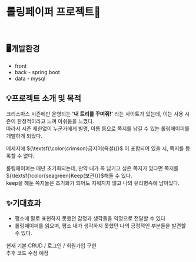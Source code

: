 # 롤링페이퍼 프로젝트📜

<br>

## 🖥️개발환경
- front
- back - spring boot
- data - mysql

## 💡프로젝트 소개 및 목적
크리스마스 시즌에만 운영되는 **'내 트리를 꾸며줘!'** 라는 사이트가 있는데, 이는 사용 시즌이 한정적이라고 느껴 아쉬움을 느꼈다. <br>
따라서 시즌 제한없이 누군가에게 별명, 이름 등으로 쪽지를 남길 수 있는 롤링페이퍼를 개발하게 되었다.<br>

메세지에 ${\textsf{\color{crimson}금지어(욕설)}}$ 이 포함되어 있을 시, 쪽지를 등록할 수 없다.<br>

롤링페이퍼는 매년 초기화되는데, 만약 내가 꼭 남기고 싶은 쪽지가 있다면 쪽지를 ${\textsf{\color{seagreen}Keep(보관)}}$해둘 수 있다.<br>
keep을 해둔 쪽지들은 초기화가 되어도 지워지지 않고 나의 유리병속에 남아있다.

## ✨기대효과
- 평소에 말로 표현하지 못했던 감정과 생각들을 익명으로 전달할 수 있다
- 롤링페이퍼를 읽으며, 평소 내가 생각하지 못했던 나의 긍정적인 부분들을 발견할 수 있다.



현재 기본 CRUD / 로그인 / 회원가입 구현<br>
추후 코드 수정 예정

